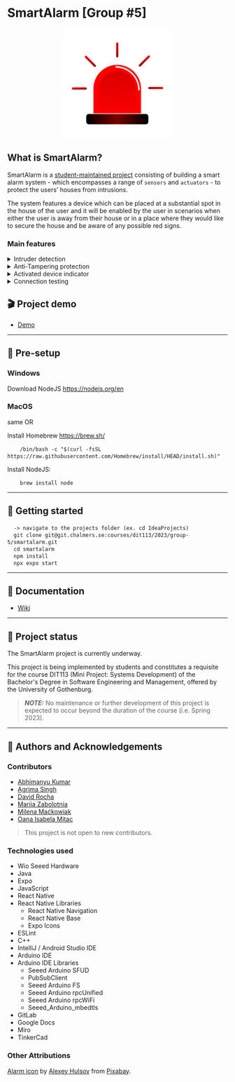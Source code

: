 # SmartAlarm [Group #5]

<div align="center">
 <img src="assets/alarm_image.png"
  alt="SmartAlarm icon"
 width="250" 
 height="250">
</div>

## What is SmartAlarm?

SmartAlarm is a [student-maintained project](README.md#-project-status) consisting of building a smart alarm system - which encompasses a range of `sensors` and `actuators` - to protect the users’ houses from intrusions. 

The system features a device which can be placed at a substantial spot in the house of the user and it will be enabled by the user in scenarios when either the user is away from their house or in a place where they would like to secure the house and be aware of any possible red signs.

### Main features

<details>
<summary>Intruder detection</summary>

>Whenever an intruder is detected, a red LED will be activated, the speaker will produce an alerting sound and a notification will be sent to a remote device to inform about the danger.

</details>

<details>
<summary>Anti-Tampering protection</summary>

>Detects whether someone is trying to move or damage the device itself by integrating a gyroscope sensor. A red LED and alerting speakers are activated immediately.

</details>

<details>
<summary>Activated device indicator</summary>

>Indicates that the vicinity is protected, signaling the owner and deterring would-be intruders. Uses a green LED.

</details>

<details>
<summary>Connection testing</summary>

>Check if the communication is working as intended, in which case clicking a physical button will allow users to ping the remote device.

</details>

## 🎬 Project demo
* [Demo](https://www.youtube.com/watch?v=n2lq2O7l1xM)

---
## 🔨 Pre-setup

### Windows
Download NodeJS
https://nodejs.org/en

### MacOS
same OR 

Install Homebrew https://brew.sh/

```
    /bin/bash -c "$(curl -fsSL https://raw.githubusercontent.com/Homebrew/install/HEAD/install.sh)"
```
Install NodeJS:
```
    brew install node 
```

---

## 🚀 Getting started

```
  -> navigate to the projects folder (ex. cd IdeaProjects)
  git clone git@git.chalmers.se:courses/dit113/2023/group-5/smartalarm.git
  cd smartalarm
  npm install
  npx expo start
```
--- 

## 📃 Documentation

* [Wiki](https://git.chalmers.se/courses/dit113/2023/group-5/smartalarm/-/wikis/home)

---
## 🚨 Project status

The SmartAlarm project is currently underway. 

This project is being implemented by students and constitutes a requisite for the course DIT113 (Mini Project: Systems Development) of the Bachelor's Degree in Software Engineering and Management, offered by the University of Gothenburg. 

>**_NOTE:_** No maintenance or further development of this project is expected to occur beyond the duration of the course (i.e. Spring 2023).

---
## 👥 Authors and Acknowledgements

### Contributors

* [Abhimanyu Kumar](https://git.chalmers.se/kumarab)
* [Agrima Singh](https://git.chalmers.se/agrima)
* [David Rocha](https://git.chalmers.se/davidroc)
* [Mariia Zabolotnia](https://git.chalmers.se/mariiaz)
* [Milena Maćkowiak](https://git.chalmers.se/milenam)
* [Oana Isabela Mitac](https://git.chalmers.se/mitac)

>This project is not open to new contributors.

### Technologies used
* Wio Seeed Hardware
* Java
* Expo
* JavaScript
* React Native
* React Native Libraries
  * React Native Navigation
  * React Native Base
  * Expo Icons
* ESLint
* C++
* IntelliJ / Android Studio IDE
* Arduino IDE
* Arduino IDE Libraries
  * Seeed Arduino SFUD
  * PubSubClient
  * Seeed Arduino FS
  * Seeed Arduino rpcUnified
  * Seeed Arduino rpcWiFi
  * Seeed_Arduino_mbedtls
* GitLab
* Google Docs
* Miro
* TinkerCad

### Other Attributions

<a href="https://pixabay.com/illustrations/flasher-signal-police-alarm-5027727/
">Alarm icon</a> by <a href="https://pixabay.com/users/alexey_hulsov-388655/?utm_source=link-attribution&amp;utm_medium=referral&amp;utm_campaign=image&amp;utm_content=5027727">Alexey Hulsov</a> from <a href="https://pixabay.com//?utm_source=link-attribution&amp;utm_medium=referral&amp;utm_campaign=image&amp;utm_content=5027727">Pixabay</a>.


